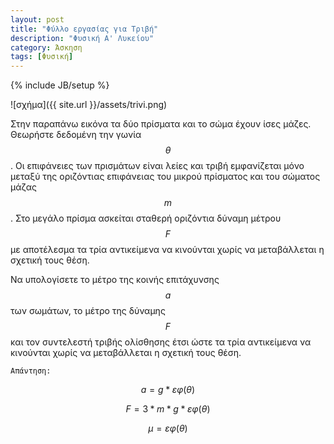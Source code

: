 ```yaml
---
layout: post
title: "Φύλλο εργασίας για Τριβή"
description: "Φυσική Α' Λυκείου"
category: Άσκηση
tags: [Φυσική]
---
```

{% include JB/setup %}

![σχήμα]({{ site.url }}/assets/trivi.png) 


Στην παραπάνω εικόνα τα δύο πρίσματα και το σώμα έχουν ίσες μάζες. Θεωρήστε δεδομένη την γωνία $$θ$$. Οι επιφάνειες των πρισμάτων είναι λείες και τριβή εμφανίζεται μόνο μεταξύ της οριζόντιας επιφάνειας του μικρού πρίσματος και του σώματος μάζας $$m$$. Στο μεγάλο πρίσμα ασκείται σταθερή οριζόντια δύναμη μέτρου $$F$$ με αποτέλεσμα τα τρία αντικείμενα να κινούνται χωρίς να μεταβάλλεται η σχετική τους θέση. 

Να υπολογίσετε το μέτρο της κοινής επιτάχυνσης $$a$$ των σωμάτων, το μέτρο της δύναμης $$F$$ και τον συντελεστή τριβής ολίσθησης έτσι ώστε τα τρία αντικείμενα να κινούνται χωρίς να μεταβάλλεται η σχετική τους θέση.


`Απάντηση:`


$$a = g*εφ(θ)$$


$$F = 3*m*g*εφ(θ)$$


$$μ = εφ(θ)$$